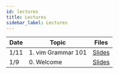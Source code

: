 ```yaml
---
id: lectures
title: Lectures
sidebar_label: Lectures
---
```


| Date  | Topic                        | Files                                |
|-------|------------------------------|--------------------------------------|
| 1/11  | 1. vim Grammar 101           | [Slides](/docs/lec/01-vim.pdf)       |
| 1/9   | 0. Welcome                   | [Slides](/docs/lec/00-welcome.pdf)   |
